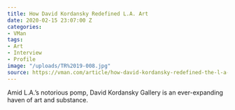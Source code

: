 ```yaml
---
title: How David Kordansky Redefined L.A. Art
date: 2020-02-15 23:07:00 Z
categories:
- VMan
tags:
- Art
- Interview
- Profile
image: "/uploads/TR%2019-008.jpg"
source: https://vman.com/article/how-david-kordansky-redefined-the-l-a-art-scene/
---
```


Amid L.A.’s notorious pomp, David Kordansky Gallery is an ever-expanding haven of art and substance.
